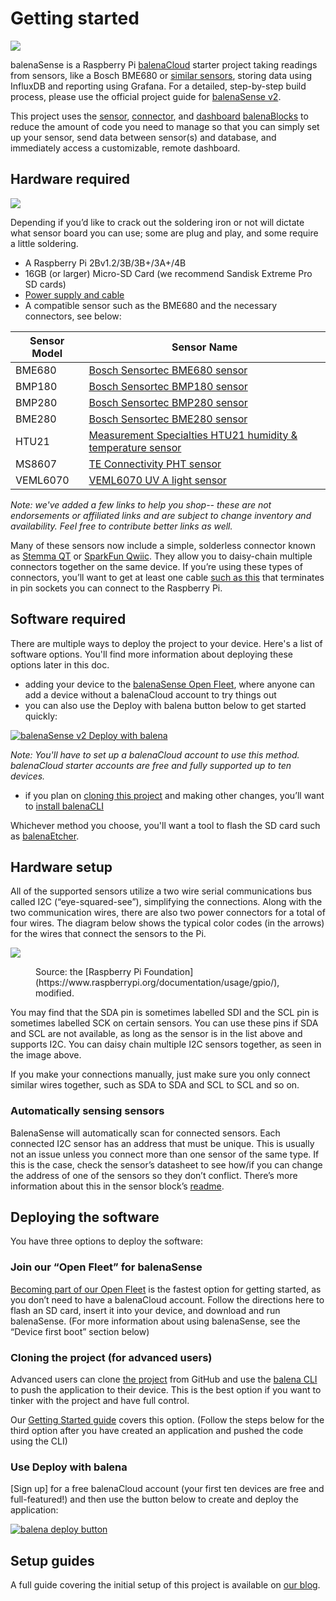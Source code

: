 # Getting started

![](https://assets.balena.io/blog-common/2021/07/sensev2.png)

balenaSense is a Raspberry Pi [balenaCloud](https://www.balena.io/cloud/) starter project taking readings from sensors, like a Bosch BME680 or [similar sensors](../docs/getting-started/#sensors), storing data using InfluxDB and reporting using Grafana. For a detailed, step-by-step build process, please use the official project guide for [balenaSense v2](https://www.balena.io/blog/balenasense-v2-updated-temperature-pressure-and-humidity-monitoring-for-raspberry-pi/).

This project uses the [sensor](https://github.com/balenablocks/sensor), [connector](https://github.com/balenablocks/connector), and [dashboard](https://github.com/balenablocks/dashboard) [balenaBlocks](https://github.com/balenablocks) to reduce the amount of code you need to manage so that you can simply set up your sensor, send data between sensor(s) and database, and immediately access a customizable, remote dashboard.

## Hardware required

![](https://assets.balena.io/blog-common/2021/07/sensev2-daisy.png)

Depending if you’d like to crack out the soldering iron or not will dictate what sensor board you can use; some are plug and play, and some require a little soldering.

* A Raspberry Pi 2Bv1.2/3B/3B+/3A+/4B
* 16GB (or larger) Micro-SD Card (we recommend Sandisk Extreme Pro SD cards)
* [Power supply and cable](https://www.raspberrypi.org/products/raspberry-pi-universal-power-supply/)
* A compatible sensor such as the BME680 and the necessary connectors, see below:

<span id="sensors"></span>

| Sensor Model | Sensor Name | 
| ------------ | ----------- |
| BME680 | [Bosch Sensortec BME680 sensor](https://www.adafruit.com/product/3660?gclid=CjwKCAjwlrqHBhByEiwAnLmYUA35oSWz41-kN-awvh6RrLW3ar6pT9PYRx2Wjv96wjjn2X8--7JkTxoCk2IQAvD_BwE) |
| BMP180 | [Bosch Sensortec BMP180 sensor](https://www.mouser.com/ProductDetail/Pimoroni/PIM472?qs=P1JMDcb91o7p2TYl00AP7g%3D%3D&mgh=1&gclid=CjwKCAjwlrqHBhByEiwAnLmYUG86Kxt_Xit3Dre0bpv2mnYQayWGvNl3HJkVMq3sZo2dHueu8nEMxBoCdEUQAvD_BwE) |
| BMP280 | [Bosch Sensortec BMP280 sensor](https://www.digikey.com/en/products/detail/bosch-sensortec/BME688/13681287?utm_adgroup=Specialized%20Sensors&utm_source=google&utm_medium=cpc&utm_campaign=Shopping_Product_Sensors%2C%20Transducers_NEW&utm_term=&utm_content=Specialized%20Sensors&gclid=CjwKCAjwlrqHBhByEiwAnLmYUJaQDb25oZIKHhtfkN95OBf53m7ppNf2eAb5a_lGi7vB33WQ-wgRshoCR9EQAvD_BwE) |
| BME280 | [Bosch Sensortec BME280 sensor](https://www.adafruit.com/product/2652?gclid=CjwKCAjwlrqHBhByEiwAnLmYUD6k6w_hG0mudMCtQOEKALl5MnoLp-Nt2a8LMnyEM9VUgj035BeXiBoCe8sQAvD_BwE) |
| HTU21 | [Measurement Specialties HTU21 humidity & temperature sensor](https://www.adafruit.com/product/1899) |
| MS8607 | [TE Connectivity PHT sensor](https://www.digikey.com/en/products/detail/te-connectivity-measurement-specialties/SM9236-BCE-S-600-002/14312077?utm_adgroup=Sensors%2C%20Transducers&utm_source=google&utm_medium=cpc&utm_campaign=Shopping_Supplier_TE%20Connectivity%20Measurement%20Specialties_0223_Co-op&utm_term=&utm_content=Sensors%2C%20Transducers&gclid=CjwKCAjwlrqHBhByEiwAnLmYUP0rf910QY6zcUkE3w1uyYPi9zdvyV_rb9o_oqFvrJj_4cjLEiBtCBoCG0cQAvD_BwE) | 
| VEML6070 | [VEML6070 UV A light sensor](https://www.adafruit.com/product/2899?gclid=CjwKCAjwlrqHBhByEiwAnLmYUFVZUKf4Eh8GjeWTwESBKyvTL73sozbpxi-WuepjSBsUJi0dyBMByBoCcRsQAvD_BwE) |

*Note: we've added a few links to help you shop-- these are not endorsements or affiliated links and are subject to change inventory and availability. Feel free to contribute better links as well.*

Many of these sensors now include a simple, solderless connector known as [Stemma QT](https://www.adafruit.com/index.php?main_page=category&cPath=1005) or [SparkFun Qwiic](https://www.sparkfun.com/qwiic). They allow you to daisy-chain multiple connectors together on the same device. If you’re using these types of connectors, you’ll want to get at least one cable [such as this](https://www.adafruit.com/product/4397) that terminates in pin sockets you can connect to the Raspberry Pi.

## Software required
There are multiple ways to deploy the project to your device. Here's a list of software options. You'll find more information about deploying these options later in this doc.
* adding your device to the [balenaSense Open Fleet](https://hub.balena.io/balenalabs/balenasense), where anyone can add a device without a balenaCloud account to try things out
* you can also use the Deploy with balena button below to get started quickly:

[![balenaSense v2 Deploy with balena](https://balena.io/deploy.svg)](https://dashboard.balena-cloud.com/deploy?repoUrl=https://github.com/balenalabs/balena-sense)

*Note: You'll have to set up a balenaCloud account to use this method. balenaCloud starter accounts are free and fully supported up to ten devices.*

* if you plan on [cloning this project](https://github.com/balenalabs/balena-sense) and making other changes, you’ll want to [install balenaCLI](https://github.com/balena-io/balena-cli) 

Whichever method you choose, you'll want a tool to flash the SD card such as [balenaEtcher](https://www.balena.io/etcher/).

## Hardware setup
All of the supported sensors utilize a two wire serial communications bus called I2C (“eye-squared-see”), simplifying the connections. Along with the two communication wires, there are also two power connectors for a total of four wires. The diagram below shows the typical color codes (in the arrows) for the wires that connect the sensors to the Pi.

![](https://assets.balena.io/blog-common/2021/07/sensev2-pinout.png)

<figure>Source: the [Raspberry Pi Foundation](https://www.raspberrypi.org/documentation/usage/gpio/), modified. </figure>

You may find that the SDA pin is sometimes labelled SDI and the SCL pin is sometimes labelled SCK on certain sensors. You can use these pins if SDA and SCL are not available, as long as the sensor is in the list above and supports I2C. You can daisy chain multiple I2C sensors together, as seen in the image above.

If you make your connections manually, just make sure you only connect similar wires together, such as SDA to SDA and SCL to SCL and so on. 

### Automatically sensing sensors

BalenaSense will automatically scan for connected sensors. Each connected I2C sensor has an address that must be unique. This is usually not an issue unless you connect more than one sensor of the same type. If this is the case, check the sensor’s datasheet to see how/if you can change the address of one of the sensors so they don’t conflict. There’s more information about this in the sensor block’s [readme](https://github.com/balenablocks/sensor).

## Deploying the software
You have three options to deploy the software:

### Join our “Open Fleet” for balenaSense
[Becoming part of our Open Fleet](https://hub.balena.io/balenalabs/balenasense) is the fastest option for getting started, as you don’t need to have a balenaCloud account. Follow the directions here to flash an SD card, insert it into your device, and download and run balenaSense. (For more information about using balenaSense, see the “Device first boot” section below) 

### Cloning the project (for advanced users)
Advanced users can clone [the project](https://github.com/balenalabs/balena-sense) from GitHub and use the [balena CLI](https://github.com/balena-io/balena-cli) to push the application to their device. This is the best option if you want to tinker with the project and have full control.  

Our [Getting Started guide](https://www.balena.io/docs/learn/getting-started/raspberrypi3/python/) covers this option. (Follow the steps below for the third option after you have created an application and pushed the code using the CLI)

### Use Deploy with balena

[Sign up] for a free balenaCloud account (your first ten devices are free and full-featured!) and then use the button below to create and deploy the application:

[![balena deploy button](https://www.balena.io/deploy.svg)](https://dashboard.balena-cloud.com/deploy?repoUrl=https://github.com/balenalabs/balena-sense)

## Setup guides
A full guide covering the initial setup of this project is available on [our blog](https://www.balena.io/blog/balenasense-v2-updated-temperature-pressure-and-humidity-monitoring-for-raspberry-pi/).
